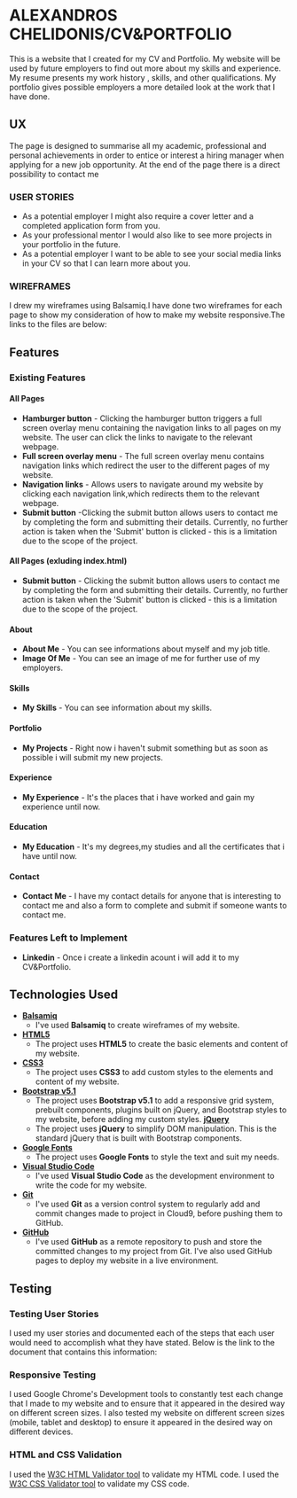 # ALEXANDROS CHELIDONIS/CV&PORTFOLIO

This is a website that I created for my CV and Portfolio. My website will be used by future employers to find out more about my skills and experience. My resume presents my work history , skills, and other qualifications. My portfolio gives possible employers a more detailed look at the work that I have done.

## UX

The page is designed to summarise all my academic, professional and personal achievements in order to entice or interest a hiring manager when applying for a new job opportunity. At the end of the page there is a direct possibility to contact me

### USER STORIES

- As a potential employer I might also require a cover letter and a completed application form from you.
- As your professional mentor I would also like to see more projects in your portfolio in the future.
- As a potential employer I want to be able to see  your social media links  in your CV so that I can learn more about you.

### WIREFRAMES

I drew my wireframes using Balsamiq.I have done two wireframes for each page to show my consideration of how to make my website responsive.The links to the files are below:



## Features

### Existing Features

#### All Pages

- **Hamburger button** - Clicking the hamburger button triggers a full screen overlay menu containing the navigation links to all pages on my website. The user can click the links to navigate to the relevant webpage.
- **Full screen overlay menu** - The full screen overlay menu contains navigation links which redirect the user to the different pages of my website.
- **Navigation links** - Allows users to navigate around my website by clicking each navigation link,which redirects them to the relevant webpage.
- **Submit button** -Clicking the submit button allows users to contact me by completing the form and submitting their details. Currently, no further action is taken when the 'Submit' button is clicked - this is a limitation due to the scope of the project.

#### All Pages (exluding index.html)

- **Submit button** - Clicking the submit button allows users to contact me by completing the form and submitting their details. Currently, no further action is taken when the 'Submit' button is clicked - this is a limitation due to the scope of the project.

#### About

- **About Me** - You can see informations about myself and my job title.
- **Image Of Me** - You can see an image of me for further use of my employers. 

#### Skills

- **My Skills** - You can see information about my skills.

#### Portfolio

- **My Projects** - Right now i haven't submit something but as soon as possible i will submit my new projects.

#### Experience

- **My Experience** - It's the places that i have worked and gain my experience until now.

#### Education

- **My Education** - It's my degrees,my studies and all the certificates that i have until now.

#### Contact

- **Contact Me** - I have my contact details for anyone that is interesting to contact me and also a form to complete and submit if someone wants to contact me.

### Features Left to Implement

- **Linkedin** - Once i create a linkedin acount i will add it to my CV&Portfolio.

## Technologies Used

- [**Balsamiq**](https://balsamiq.com/)
    - I've used **Balsamiq** to create wireframes of my website.
- [**HTML5**](https://developer.mozilla.org/en-US/docs/Web/Guide/HTML/HTML5)
    - The project uses **HTML5** to create the basic elements and content of my website.
- [**CSS3**](https://developer.mozilla.org/en-US/docs/Web/CSS)
    - The project uses **CSS3** to add custom styles to the elements and content of my website.
- [**Bootstrap v5.1**](https://getbootstrap.com/)
    - The project uses **Bootstrap v5.1** to add a responsive grid system, prebuilt components, plugins built on jQuery, and Bootstrap styles to my website, before adding my custom styles.
 [**jQuery**](https://jquery.com)
    - The project uses **jQuery** to simplify DOM manipulation. This is the standard jQuery that is built with Bootstrap components.
- [**Google Fonts**](https://fonts.google.com/)
    - The project uses **Google Fonts** to style the text and suit my needs.
- [**Visual Studio Code**](https://code.visualstudio.com/)
    - I've used **Visual Studio Code** as the development environment to write the code for my website.
- [**Git**](https://git-scm.com/)
    - I've used **Git** as a version control system to regularly add and commit changes made to project in Cloud9, before pushing them to GitHub.
- [**GitHub**](https://github.com/)
    - I've used **GitHub** as a remote repository to push and store the committed changes to my project from Git. I've also used GitHub pages to deploy my website in a live environment.

## Testing

### Testing User Stories

I used my user stories and documented each of the steps that each user would need to accomplish what they have stated. Below is the link to the document that contains this information:

### Responsive Testing

I used Google Chrome's Development tools to constantly test each change that I made to my website and to ensure that it appeared in the desired way on different screen sizes. I also tested my website on different screen sizes (mobile, tablet and desktop) to ensure it appeared in the desired way on different devices.

### HTML and CSS Validation

I used the [W3C HTML Validator tool](https://validator.w3.org/#validate_by_input) to validate my HTML code.
I used the [W3C CSS Validator tool](https://jigsaw.w3.org/css-validator/#validate_by_input) to validate my CSS code.